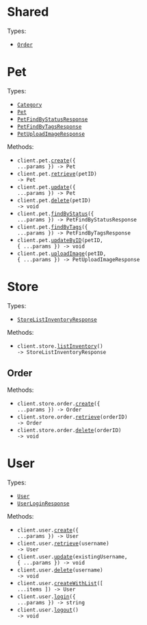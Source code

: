 # Shared

Types:

- <code><a href="./src/resources/shared.ts">Order</a></code>

# Pet

Types:

- <code><a href="./src/resources/pet.ts">Category</a></code>
- <code><a href="./src/resources/pet.ts">Pet</a></code>
- <code><a href="./src/resources/pet.ts">PetFindByStatusResponse</a></code>
- <code><a href="./src/resources/pet.ts">PetFindByTagsResponse</a></code>
- <code><a href="./src/resources/pet.ts">PetUploadImageResponse</a></code>

Methods:

- <code title="post /pet">client.pet.<a href="./src/resources/pet.ts">create</a>({ ...params }) -> Pet</code>
- <code title="get /pet/{petId}">client.pet.<a href="./src/resources/pet.ts">retrieve</a>(petID) -> Pet</code>
- <code title="put /pet">client.pet.<a href="./src/resources/pet.ts">update</a>({ ...params }) -> Pet</code>
- <code title="delete /pet/{petId}">client.pet.<a href="./src/resources/pet.ts">delete</a>(petID) -> void</code>
- <code title="get /pet/findByStatus">client.pet.<a href="./src/resources/pet.ts">findByStatus</a>({ ...params }) -> PetFindByStatusResponse</code>
- <code title="get /pet/findByTags">client.pet.<a href="./src/resources/pet.ts">findByTags</a>({ ...params }) -> PetFindByTagsResponse</code>
- <code title="post /pet/{petId}">client.pet.<a href="./src/resources/pet.ts">updateByID</a>(petID, { ...params }) -> void</code>
- <code title="post /pet/{petId}/uploadImage">client.pet.<a href="./src/resources/pet.ts">uploadImage</a>(petID, { ...params }) -> PetUploadImageResponse</code>

# Store

Types:

- <code><a href="./src/resources/store/store.ts">StoreListInventoryResponse</a></code>

Methods:

- <code title="get /store/inventory">client.store.<a href="./src/resources/store/store.ts">listInventory</a>() -> StoreListInventoryResponse</code>

## Order

Methods:

- <code title="post /store/order">client.store.order.<a href="./src/resources/store/order.ts">create</a>({ ...params }) -> Order</code>
- <code title="get /store/order/{orderId}">client.store.order.<a href="./src/resources/store/order.ts">retrieve</a>(orderID) -> Order</code>
- <code title="delete /store/order/{orderId}">client.store.order.<a href="./src/resources/store/order.ts">delete</a>(orderID) -> void</code>

# User

Types:

- <code><a href="./src/resources/user.ts">User</a></code>
- <code><a href="./src/resources/user.ts">UserLoginResponse</a></code>

Methods:

- <code title="post /user">client.user.<a href="./src/resources/user.ts">create</a>({ ...params }) -> User</code>
- <code title="get /user/{username}">client.user.<a href="./src/resources/user.ts">retrieve</a>(username) -> User</code>
- <code title="put /user/{username}">client.user.<a href="./src/resources/user.ts">update</a>(existingUsername, { ...params }) -> void</code>
- <code title="delete /user/{username}">client.user.<a href="./src/resources/user.ts">delete</a>(username) -> void</code>
- <code title="post /user/createWithList">client.user.<a href="./src/resources/user.ts">createWithList</a>([ ...items ]) -> User</code>
- <code title="get /user/login">client.user.<a href="./src/resources/user.ts">login</a>({ ...params }) -> string</code>
- <code title="get /user/logout">client.user.<a href="./src/resources/user.ts">logout</a>() -> void</code>

